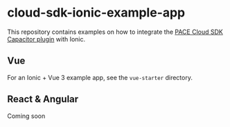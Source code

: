# cloud-sdk-ionic-example-app

This repository contains examples on how to integrate the [PACE Cloud SDK Capacitor plugin](https://github.com/pace/cloud-sdk-capacitor-plugin) with Ionic.

## Vue

For an Ionic + Vue 3 example app, see the `vue-starter` directory.

## React & Angular

Coming soon
